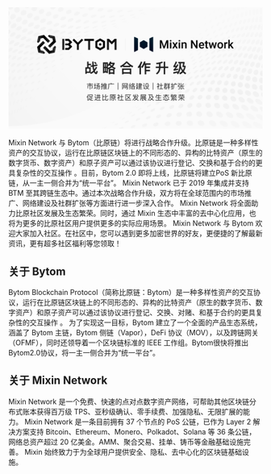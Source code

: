![](../images/notify/BytomMixin.png)

Mixin Network 与 Bytom（比原链）将进行战略合作升级。比原链是一种多样性资产的交互协议，运行在比原链区块链上的不同形态的、异构的比特资产（原生的数字货币、数字资产）和原子资产可以通过该协议进行登记、交换和基于合约的更具复杂性的交互操作 。目前，Bytom 2.0 即将上线，比原链将建立PoS 新比原链，从一主一侧合并为“统一平台”。
Mixin Network 已于 2019 年集成并支持 BTM 至其跨链生态中。通过本次战略合作升级，双方将在全球范围内的市场推广、网络建设及社群扩张等方面进行进一步深入合作。
Mixin Network 将全面助力比原社区发展及生态繁荣。同时，通过 Mixin 生态中丰富的去中心化应用，也将为更多的比原社区用户提供更多的实际应用场景。
Mixin Network 与 Bytom 欢迎大家加入社区。在社区中，您可以遇到更多加密世界的好友，更便捷的了解最新资讯，更有超多社区福利等您领取！

## 关于 Bytom

Bytom Blockchain Protocol（简称比原链：Bytom）是一种多样性资产的交互协议，运行在比原链区块链上的不同形态的、异构的比特资产（原生的数字货币、数字资产）和原子资产可以通过该协议进行登记、交换、对赌、和基于合约的更具复杂性的交互操作 。
为了实现这一目标，Bytom 建立了一个全面的产品生态系统，涵盖了 Bytom 主链，Bytom 侧链（Vapor），DeFi 协议（MOV），以及跨链网关（OFMF），同时还领导着一个区块链标准的 IEEE 工作组。Bytom很快将推出Bytom2.0协议，将一主一侧合并为“统一平台”。

## 关于 Mixin Network

Mixin Network 是一个免费、快速的点对点数字资产网络，可帮助其他区块链分布式账本获得百万级 TPS、亚秒级确认、零手续费、加强隐私、无限扩展的能力。
Mixin Network 是一条目前拥有 37 个节点的 PoS 公链，已作为 Layer 2 解决方案支持 Bitcoin、Ethereum、Monero、Polkadot、Solana 等 36 条公链，网络总资产超过 20 亿美金。AMM、聚合交易、挂单、铸币等金融基础设施完善。
Mixin 始终致力于为全球用户提供安全、隐私、去中心化的区块链基础设施。

